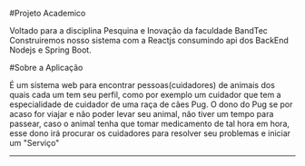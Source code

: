#Projeto Academico 

Voltado para a disciplina Pesquina e Inovação da faculdade BandTec
Construiremos nosso sistema com a Reactjs consumindo api dos 
BackEnd Nodejs e Spring Boot. 


#Sobre a Aplicação 

É um sistema web para encontrar pessoas(cuidadores) de animais
dos quais cada um tem seu perfil, como por exemplo um cuidador
que tem a especialidade de cuidador de uma raça de cães Pug. 
O dono do Pug se por acaso for viajar e não poder levar seu animal,
não tiver um tempo para passear, caso o animal tenha que tomar medicamento
de tal hora em hora, esse dono irá procurar os cuidadores para resolver 
seu problemas e iniciar um "Serviço"

-------------